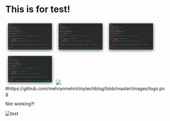 # This is for test!

<img src="../images/1644399232767.jpg" height="100" />
  <img src="./images/1644399232767.jpg" height="100" />
  <img src="/images/1644399232767.jpg" height="100" />
  <img src="images/1644399232767.jpg" height="100" />
  <img src="~/images/1644399232767.jpg" height="100" />
#https://github.com/mehranmehrii/mytechblog/blob/master/images/logo.png



Not working?!

![test](../images/1644399232767.jpg")
